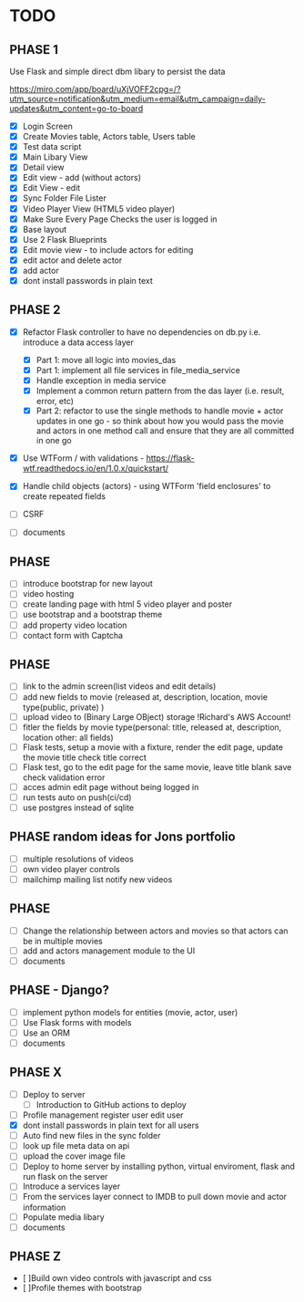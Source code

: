 # TODO

## PHASE 1

Use Flask and simple direct dbm libary to persist the data

https://miro.com/app/board/uXjVOFF2cpg=/?utm_source=notification&utm_medium=email&utm_campaign=daily-updates&utm_content=go-to-board

- [x] Login Screen
- [x] Create Movies table, Actors table, Users table
- [x] Test data script
- [x] Main Libary View
- [x] Detail view
- [x] Edit view - add (without actors)
- [x] Edit View - edit
- [x] Sync Folder File Lister
- [x] Video Player View (HTML5 video player)
- [x] Make Sure Every Page Checks the user is logged in
- [x] Base layout
- [x] Use 2 Flask Blueprints
- [x] Edit movie view - to include actors for editing
- [x] edit actor and delete actor
- [x] add actor
- [x] dont install passwords in plain text

## PHASE 2

- [x] Refactor Flask controller to have no dependencies on db.py i.e. introduce a data access layer
  - [x] Part 1: move all logic into movies_das
  - [x] Part 1: implement all file services in file_media_service
  - [x] Handle exception in media service
  - [x] Implement a common return pattern from the das layer (i.e. result, error, etc)
  - [x] Part 2: refactor to use the single methods to handle movie + actor updates in one go -
        so think about how you would pass the movie and actors in one method call and ensure that they are all
        committed in one go
- [x] Use WTForm / with validations - https://flask-wtf.readthedocs.io/en/1.0.x/quickstart/
- [x] Handle child objects (actors) - using WTForm 'field enclosures' to create repeated fields

- [ ] CSRF
- [ ] documents

## PHASE

- [ ] introduce bootstrap for new layout
- [ ] video hosting
- [ ] create landing page with html 5 video player and poster
- [ ] use bootstrap and a bootstrap theme
- [ ] add property video location
- [ ] contact form with Captcha

## PHASE

- [ ] link to the admin screen(list videos and edit details)
- [ ] add new fields to movie (released at, description, location, movie type(public, private) )
- [ ] upload video to (Binary Large OBject) storage !Richard's AWS Account!
- [ ] fitler the fields by movie type(personal: title, released at, description, location other: all fields)
- [ ] Flask tests, setup a movie with a fixture, render the edit page, update the movie title check title correct
- [ ] Flask test, go to the edit page for the same movie, leave title blank save check validation error
- [ ] acces admin edit page without being logged in
- [ ] run tests auto on push(ci/cd)
- [ ] use postgres instead of sqlite

## PHASE random ideas for Jons portfolio

- [ ] multiple resolutions of videos
- [ ] own video player controls
- [ ] mailchimp mailing list notify new videos

## PHASE

- [ ] Change the relationship between actors and movies so that actors can be in multiple movies
- [ ] add and actors management module to the UI
- [ ] documents

## PHASE - Django?

- [ ] implement python models for entities (movie, actor, user)
- [ ] Use Flask forms with models
- [ ] Use an ORM
- [ ] documents

## PHASE X

- [ ] Deploy to server
  - [ ] Introduction to GitHub actions to deploy
- [ ] Profile management register user edit user
- [x] dont install passwords in plain text for all users
- [ ] Auto find new files in the sync folder
- [ ] look up file meta data on api
- [ ] upload the cover image file
- [ ] Deploy to home server by installing python, virtual enviroment, flask and run flask on the server
- [ ] Introduce a services layer
- [ ] From the services layer connect to IMDB to pull down movie and actor information
- [ ] Populate media libary
- [ ] documents

## PHASE Z

- [ ]Build own video controls with javascript and css
- [ ]Profile themes with bootstrap
